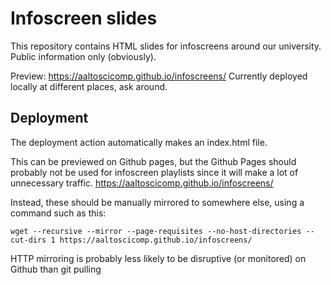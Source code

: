 # Infoscreen slides

This repository contains HTML slides for infoscreens around our
university.  Public information only (obviously).

Preview: https://aaltoscicomp.github.io/infoscreens/
Currently deployed locally at different places, ask around.



## Deployment

The deployment action automatically makes an index.html file.

This can be previewed on Github pages, but the Github Pages should
probably not be used for infoscreen playlists since it will make a lot
of unnecessary traffic.
https://aaltoscicomp.github.io/infoscreens/

Instead, these should be manually mirrored to somewhere else, using
a command such as this:
```
wget --recursive --mirror --page-requisites --no-host-directories --cut-dirs 1 https://aaltoscicomp.github.io/infoscreens/
```

HTTP mirroring is probably less likely to be disruptive (or monitored)
on Github than git pulling

